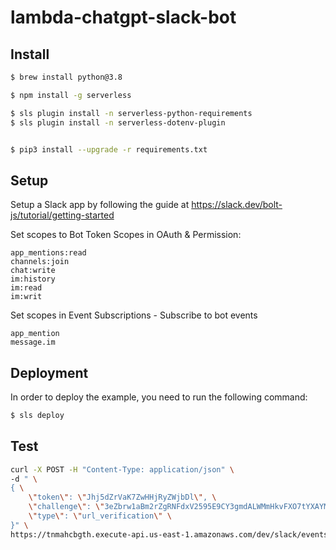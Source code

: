 # lambda-chatgpt-slack-bot

## Install

```bash
$ brew install python@3.8

$ npm install -g serverless

$ sls plugin install -n serverless-python-requirements
$ sls plugin install -n serverless-dotenv-plugin


$ pip3 install --upgrade -r requirements.txt
```

## Setup

Setup a Slack app by following the guide at https://slack.dev/bolt-js/tutorial/getting-started

Set scopes to Bot Token Scopes in OAuth & Permission:

```
app_mentions:read
channels:join
chat:write
im:history
im:read
im:writ
```

Set scopes in Event Subscriptions - Subscribe to bot events

```
app_mention
message.im
```

## Deployment

In order to deploy the example, you need to run the following command:

```bash
$ sls deploy
```

## Test

```bash
curl -X POST -H "Content-Type: application/json" \
-d " \
{ \
    \"token\": \"Jhj5dZrVaK7ZwHHjRyZWjbDl\", \
    \"challenge\": \"3eZbrw1aBm2rZgRNFdxV2595E9CY3gmdALWMmHkvFXO7tYXAYM8P\", \
    \"type\": \"url_verification\" \
}" \
https://tnmahcbgth.execute-api.us-east-1.amazonaws.com/dev/slack/events
```

